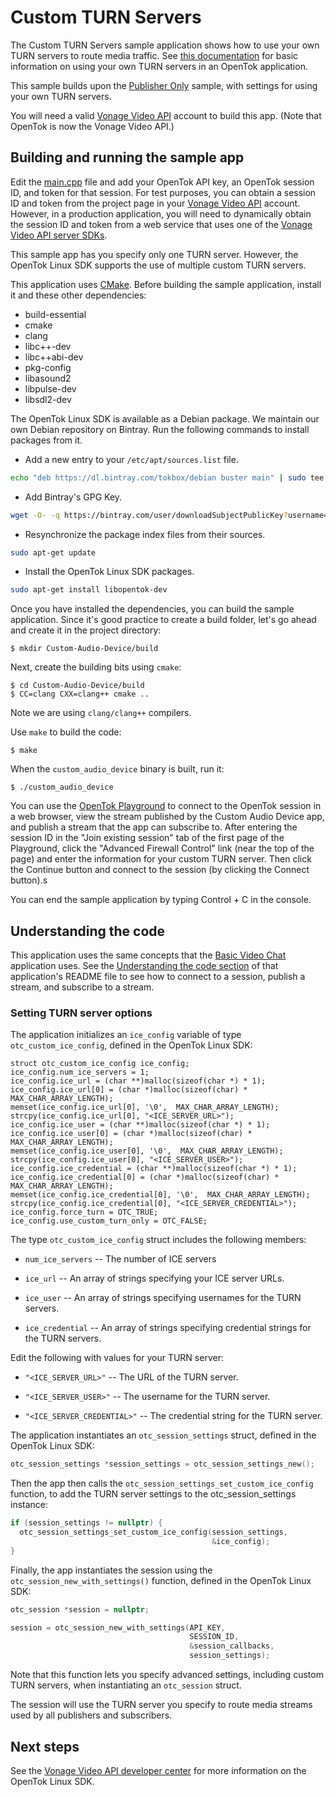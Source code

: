 # Custom TURN Servers

The Custom TURN Servers sample application shows how to use your own
TURN servers to route media traffic. See
[this documentation](https://tokbox.com/developer/guides/configurable-turn-servers/)
for basic information on using your own TURN servers in an OpenTok application.

This sample builds upon the [Publisher Only](../Publisher-Only) sample, with
settings for using your own TURN servers.

You will need a valid [Vonage Video API](https://tokbox.com/developer/)
account to build this app. (Note that OpenTok is now the Vonage Video API.)

## Building and running the sample app

Edit the [main.cpp](main.cpp) file and add your OpenTok API key,
an OpenTok session ID, and token for that session. For test purposes,
you can obtain a session ID and token from the project page in your
[Vonage Video API](https://tokbox.com/developer/) account. However,
in a production application, you will need to dynamically obtain the session
ID and token from a web service that uses one of
the [Vonage Video API server SDKs](https://tokbox.com/developer/sdks/server/).

This sample app has you specify only one TURN server. However, the
OpenTok Linux SDK supports the use of multiple custom TURN servers.

This application uses [CMake](https://cmake.org). Before building
the sample application, install it and these other dependencies:

  - build-essential
  - cmake
  - clang
  - libc++-dev
  - libc++abi-dev
  - pkg-config
  - libasound2
  - libpulse-dev
  - libsdl2-dev

The OpenTok Linux SDK is available as a Debian package. We maintain our own
Debian repository on Bintray. Run the following commands to install packages
from it.

* Add a new entry to your `/etc/apt/sources.list` file.

```bash
echo "deb https://dl.bintray.com/tokbox/debian buster main" | sudo tee -a /etc/apt/sources.list
```

* Add Bintray's GPG Key.

```bash
wget -O- -q https://bintray.com/user/downloadSubjectPublicKey?username=bintray | sudo apt-key add -
```

* Resynchronize the package index files from their sources.

```bash
sudo apt-get update
```

* Install the OpenTok Linux SDK packages.

```bash
sudo apt-get install libopentok-dev
```

Once you have installed the dependencies, you can build the sample application.
Since it's good practice to create a build folder, let's go ahead and create it
in the project directory:

```
$ mkdir Custom-Audio-Device/build
```

Next, create the building bits using `cmake`:

```
$ cd Custom-Audio-Device/build
$ CC=clang CXX=clang++ cmake ..
```

Note we are using `clang/clang++` compilers.

Use `make` to build the code:

```
$ make
```

When the `custom_audio_device` binary is built, run it:

```
$ ./custom_audio_device
```

You can use the [OpenTok Playground](https://tokbox.com/developer/tools/playground/)
to connect to the OpenTok session in a web browser, view the stream published
by the Custom Audio Device app, and publish a stream that the app can subscribe to.
After entering the session ID in the "Join existing session" tab of the first page
of the Playground, click the "Advanced Firewall Control" link (near the top of
the page) and enter the information for your custom TURN server. Then click
the Continue button and connect to the session (by clicking the Connect button).s

You can end the sample application by typing Control + C in the console.

## Understanding the code

This application uses the same concepts that
the [Basic Video Chat](../Basic-Video-Chat) application uses. See the
[Understanding the code section](../Basic-Video-Chat/README.md#understanding-the-code)
of that application's README file to see how to connect to a session, publish
a stream, and subscribe to a stream.

### Setting TURN server options

The application initializes an `ice_config` variable of type `otc_custom_ice_config`,
defined in the OpenTok Linux SDK:

```
struct otc_custom_ice_config ice_config;
ice_config.num_ice_servers = 1;
ice_config.ice_url = (char **)malloc(sizeof(char *) * 1);
ice_config.ice_url[0] = (char *)malloc(sizeof(char) * MAX_CHAR_ARRAY_LENGTH);
memset(ice_config.ice_url[0], '\0',  MAX_CHAR_ARRAY_LENGTH);
strcpy(ice_config.ice_url[0], "<ICE_SERVER_URL>");
ice_config.ice_user = (char **)malloc(sizeof(char *) * 1);
ice_config.ice_user[0] = (char *)malloc(sizeof(char) * MAX_CHAR_ARRAY_LENGTH);
memset(ice_config.ice_user[0], '\0',  MAX_CHAR_ARRAY_LENGTH);
strcpy(ice_config.ice_user[0], "<ICE_SERVER_USER>");
ice_config.ice_credential = (char **)malloc(sizeof(char *) * 1);
ice_config.ice_credential[0] = (char *)malloc(sizeof(char) * MAX_CHAR_ARRAY_LENGTH);
memset(ice_config.ice_credential[0], '\0',  MAX_CHAR_ARRAY_LENGTH);
strcpy(ice_config.ice_credential[0], "<ICE_SERVER_CREDENTIAL>");
ice_config.force_turn = OTC_TRUE;
ice_config.use_custom_turn_only = OTC_FALSE;
```

The type `otc_custom_ice_config` struct includes the following members:

* `num_ice_servers` -- The number of ICE servers

* `ice_url` -- An array of strings specifying your ICE server URLs.

* `ice_user` -- An array of strings specifying usernames for the TURN servers.

* `ice_credential` -- An array of strings specifying credential strings for
  the TURN servers.

Edit the following with values for your TURN server:

* `"<ICE_SERVER_URL>"` -- The URL of the TURN server.

* `"<ICE_SERVER_USER>"` -- The username for the TURN server.

* `"<ICE_SERVER_CREDENTIAL>"` -- The credential string for the TURN server.

The application instantiates an `otc_session_settings` struct,
defined in the OpenTok Linux SDK:

```c
otc_session_settings *session_settings = otc_session_settings_new();
```

Then the app then calls the `otc_session_settings_set_custom_ice_config` function,
to add the TURN server settings to the otc_session_settings instance:

```c
if (session_settings != nullptr) {
  otc_session_settings_set_custom_ice_config(session_settings,
                                             &ice_config);
}
```

Finally, the app instantiates the session using the `otc_session_new_with_settings()`
function, defined in the OpenTok Linux SDK:

```c
otc_session *session = nullptr;

session = otc_session_new_with_settings(API_KEY,
                                        SESSION_ID,
                                        &session_callbacks,
                                        session_settings);
```

Note that this function lets you specify advanced settings,
including custom TURN servers, when instantiating an `otc_session` struct.

The session will use the TURN server you specify to route media streams
used by all publishers and subscribers.

## Next steps

See the [Vonage Video API developer center](https://tokbox.com/developer/)
for more information on the OpenTok Linux SDK.
